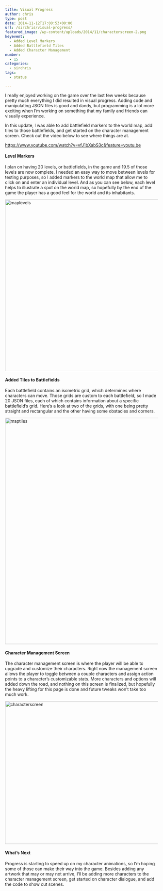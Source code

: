```yaml
---
title: Visual Progress
author: chris
type: post
date: 2014-11-12T17:00:53+00:00
url: /sirchris/visual-progress/
featured_image: /wp-content/uploads/2014/11/characterscreen-2.png
keyevent:
  - Added Level Markers
  - Added Battlefield Tiles
  - Added Character Management
number:
  - 15
categories:
  - sirchris
tags:
  - status

---
```

I really enjoyed working on the game over the last few weeks because pretty much everything I did resulted in visual progress. Adding code and manipulating JSON files is good and dandy, but programming is a lot more exciting when I&#8217;m working on something that my family and friends can visually experience.
<!--more-->

In this update, I was able to add battlefield markers to the world map, add tiles to those battlefields, and get started on the character management screen. Check out the video below to see where things are at.

https://www.youtube.com/watch?v=vfJ1bXabS3c&feature=youtu.be

#### Level Markers

I plan on having 20 levels, or battlefields, in the game and 19.5 of those levels are now complete. I needed an easy way to move between levels for testing purposes, so I added markers to the world map that allow me to click on and enter an individual level. And as you can see below, each level helps to illustrate a spot on the world map, so hopefully by the end of the game the player has a good feel for the world and its inhabitants.

<div class="inlineimg">
  <img src="http://localhost:8888/wp-content/uploads/2014/11/maplevels-2.jpg" alt="maplevels" width="750" height="566" class="alignnone size-full wp-image-1434" />
</div>

#### Added Tiles to Battlefields

Each battlefield contains an isometric grid, which determines where characters can move. Those grids are custom to each battlefield, so I made 20 JSON files, each of which contains information about a specific battlefield&#8217;s grid. Here&#8217;s a look at two of the grids, with one being pretty straight and rectangular and the other having some obstacles and corners.

<div class="inlineimg">
  <img src="http://localhost:8888/wp-content/uploads/2014/11/maptiles-3.jpg" alt="maptiles" width="541" height="746" class="alignnone size-full wp-image-1433" />
</div>

#### Character Management Screen

The character management screen is where the player will be able to upgrade and customize their characters. Right now the management screen allows the player to toggle between a couple characters and assign action points to a character&#8217;s customizable stats. More characters and options will added down the road, and nothing on this screen is finalized, but hopefully the heavy lifting for this page is done and future tweaks won&#8217;t take too much work.

<div class="inlineimg">
  <img src="http://localhost:8888/wp-content/uploads/2014/11/characterscreen-3-1024x773.png" alt="characterscreen" width="625" height="471" class="alignnone size-large wp-image-1432" />
</div>

#### What&#8217;s Next

Progress is starting to speed up on my character animations, so I&#8217;m hoping some of those can make their way into the game. Besides adding any artwork that may or may not arrive, I&#8217;ll be adding more characters to the character management screen, get started on character dialogue, and add the code to show cut scenes.